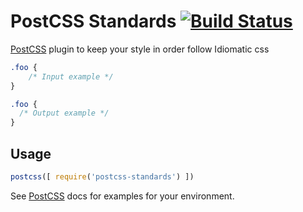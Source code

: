# PostCSS Standards [![Build Status][ci-img]][ci]

[PostCSS] plugin to keep your style in order follow Idiomatic css

[PostCSS]: https://github.com/postcss/postcss
[ci-img]:  https://travis-ci.org/lucdkny/postcss-standards.svg
[ci]:      https://travis-ci.org/lucdkny/postcss-standards

```css
.foo {
    /* Input example */
}
```

```css
.foo {
  /* Output example */
}
```

## Usage

```js
postcss([ require('postcss-standards') ])
```

See [PostCSS] docs for examples for your environment.
